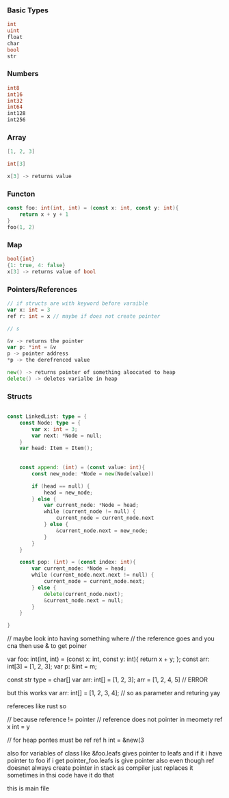 ### Basic Types
```go
int
uint
float
char
bool
str
```

### Numbers
```go
int8
int16
int32
int64
int128
int256
```

### Array
```go
[1, 2, 3]

int[3]

x[3] -> returns value
```

### Functon
```go
const foo: int(int, int) = (const x: int, const y: int){
    return x + y + 1
}
foo(1, 2) 
```

### Map
```go
bool{int}
{1: true, 4: false}
x[3] -> returns value of bool
```


### Pointers/References
```go
// if structs are with keyword before varaible
var x: int = 3 
ref r: int = x // maybe if does not create pointer 

// s

&v -> returns the pointer
var p: *int = &v
p -> pointer address
*p -> the derefrenced value

new() -> returns pointer of something aloocated to heap 
delete() -> deletes varialbe in heap
```


### Structs
```go

const LinkedList: type = {
    const Node: type = {
        var x: int = 3;
        var next: *Node = null; 
    } 
    var head: Item = Item();
    
    
    const append: (int) = (const value: int){
        const new_node: *Node = new(Node(value))

        if (head == null) {
            head = new_node;
        } else {
            var current_node: *Node = head;
            while (current_node != null) {
                current_node = current_node.next
            } else {
                &current_node.next = new_node;
            }
        }
    }

    const pop: (int) = (const index: int){
        var current_node: *Node = head;
        while (current_node.next.next != null) {
            current_node = current_node.next;
        } else {
            delete(current_node.next);
            &current_node.next = null;
        }
    }

}

```
// maybe look into having something where
// the reference goes and you cna then use & to get poiner 





var foo: int(int, int) = (const x: int, const y: int){
    return x + y;
};
const arr: int[3] = [1, 2, 3];
var p: &int = m;


const str type = char[]
var arr: int[] = [1, 2, 3];
arr = [1, 2, 4, 5] // ERROR


but this works
var arr: int[] = [1, 2, 3, 4];
// so as parameter and returing
yay

refereces like rust
so

// because reference != pointer
// reference does not pointer in meomety
ref x int = y

// for heap pontes must be ref
ref h int = &new(3


also for variables of class like &foo.leafs gives pointer to leafs and if it i have pointer to foo if i get pointer_foo.leafs is give pointer
also even though ref doesnet always create pointer in stack as compiler just replaces it sometimes in thsi code have it do that

this is main file
